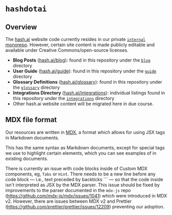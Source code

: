[`blog`]: https://github.com/hashintel/hash/tree/main/apps/hashdotai/blog
[`glossary`]: https://github.com/hashintel/hash/tree/main/apps/hashdotai/glossary
[`guide`]: https://github.com/hashintel/hash/tree/main/apps/hashdotai/guide
[`integrations`]: https://github.com/hashintel/hash/tree/main/apps/hashdotai/integrations
[`internal` monorepo]: https://github.com/hashintel/internal
[hash.ai]: https://hash.ai/?utm_medium=organic&utm_source=github_readme_hashdotai
[hash.ai/blog]: https://hash.ai/blog?utm_medium=organic&utm_source=github_readme_hashdotai
[hash.ai/guide]: https://hash.ai/guide?utm_medium=organic&utm_source=github_readme_hashdotai
[hash.ai/glossary]: https://hash.ai/glossary?utm_medium=organic&utm_source=github_readme_hashdotai
[hash.ai/integrations]: https://hash.ai/integrations?utm_medium=organic&utm_source=github_readme_hashdotai
[mdx]: https://mdxjs.com/?utm_source=hash&utm_medium=github&utm_id=hashdotai&utm_content=readme-file

# `hashdotai`

## Overview

The [hash.ai] website code currently resides in our private [`internal` monorepo]. However, certain site content is made publicly editable and available under Creative Commons/open-source licenses.

- **Blog Posts** ([hash.ai/blog]): found in this repository under the [`blog`] directory
- **User Guide** ([hash.ai/guide]): found in this repository under the [`guide`] directory
- **Glossary Definitions** ([hash.ai/glossary]): found in this repository under the [`glossary`] directory
- **Integrations Directory** ([hash.ai/integrations]): individual listings found in this repository under the [`integrations`] directory
- Other hash.ai website content will be migrated here in due course. 

## MDX file format

Our resources are written in [MDX], a format which allows for using JSX tags in Markdown documents.

This has the same syntax as Markdown documents, except for special tags we use to highlight certain elements, which you can see examples of in existing documents.

There is currently an issue with code blocks inside of Custom MDX components, eg, `Tabs` or `Hint`. There needs to be a new line before any code block — i.e., text preceded by backticks ``` — so that the code inside isn't interpreted as JSX by the MDX parser. This issue should be fixed by improvements to the parser documented in the `mdx-js` repo (https://github.com/mdx-js/mdx/issues/1041) which were introduced in MDX v2. However, there are issues between MDX v2 and Prettier (https://github.com/prettier/prettier/issues/12209) preventing our adoption.